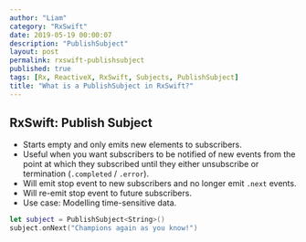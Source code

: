 ```yaml
---
author: "Liam"
category: "RxSwift"
date: 2019-05-19 00:00:07
description: "PublishSubject"
layout: post
permalink: rxswift-publishsubject
published: true
tags: [Rx, ReactiveX, RxSwift, Subjects, PublishSubject]
title: "What is a PublishSubject in RxSwift?"
---
```


## RxSwift: Publish Subject

- Starts empty and only emits new elements to subscribers.
- Useful when you want subscribers to be notified of new events from the point at which they subscribed until they either unsubscribe or termination (`.completed` / `.error`).
- Will emit stop event to new subscribers and no longer emit `.next` events.
- Will re-emit stop event to future subscribers.
- Use case: Modelling time-sensitive data.

```swift
let subject = PublishSubject<String>()
subject.onNext("Champions again as you know!")
```

